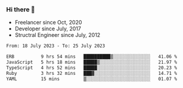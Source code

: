### Hi there 👋

- Freelancer since Oct, 2020
- Developer since July, 2017
- Structral Engineer since July, 2012

<!--START_SECTION:waka-->

```txt
From: 18 July 2023 - To: 25 July 2023

ERB          9 hrs 54 mins   ██████████▒░░░░░░░░░░░░░░   41.06 %
JavaScript   5 hrs 18 mins   █████▒░░░░░░░░░░░░░░░░░░░   21.97 %
TypeScript   4 hrs 52 mins   █████░░░░░░░░░░░░░░░░░░░░   20.23 %
Ruby         3 hrs 32 mins   ███▓░░░░░░░░░░░░░░░░░░░░░   14.71 %
YAML         15 mins         ▒░░░░░░░░░░░░░░░░░░░░░░░░   01.07 %
```

<!--END_SECTION:waka-->
